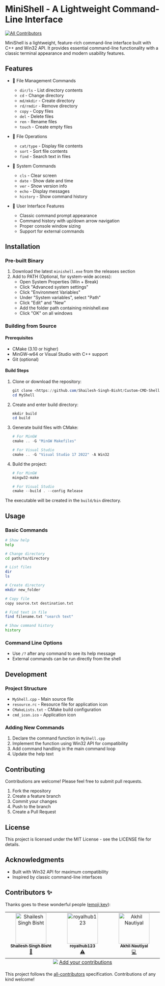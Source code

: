 # MiniShell - A Lightweight Command-Line Interface
<!-- ALL-CONTRIBUTORS-BADGE:START - Do not remove or modify this section -->
[![All Contributors](https://img.shields.io/badge/all_contributors-3-orange.svg?style=flat-square)](#contributors-)
<!-- ALL-CONTRIBUTORS-BADGE:END -->

MiniShell is a lightweight, feature-rich command-line interface built with C++ and Win32 API. It provides essential command-line functionality with a classic terminal appearance and modern usability features.

## Features

- 📁 File Management Commands

  - `dir/ls` - List directory contents
  - `cd` - Change directory
  - `md/mkdir` - Create directory
  - `rd/rmdir` - Remove directory
  - `copy` - Copy files
  - `del` - Delete files
  - `ren` - Rename files
  - `touch` - Create empty files

- 📝 File Operations

  - `cat/type` - Display file contents
  - `sort` - Sort file contents
  - `find` - Search text in files

- 🔧 System Commands

  - `cls` - Clear screen
  - `date` - Show date and time
  - `ver` - Show version info
  - `echo` - Display messages
  - `history` - Show command history

- 🎨 User Interface Features
  - Classic command prompt appearance
  - Command history with up/down arrow navigation
  - Proper console window sizing
  - Support for external commands

## Installation

### Pre-built Binary

1. Download the latest `minishell.exe` from the releases section
2. Add to PATH (Optional, for system-wide access):
   - Open System Properties (Win + Break)
   - Click "Advanced system settings"
   - Click "Environment Variables"
   - Under "System variables", select "Path"
   - Click "Edit" and "New"
   - Add the folder path containing minishell.exe
   - Click "OK" on all windows

### Building from Source

#### Prerequisites

- CMake (3.10 or higher)
- MinGW-w64 or Visual Studio with C++ support
- Git (optional)

#### Build Steps

1. Clone or download the repository:

   ```powershell
   git clone <https://github.com/Shailesh-Singh-Bisht/Custom-CMD-Shell>
   cd MyShell
   ```

2. Create and enter build directory:

   ```powershell
   mkdir build
   cd build
   ```

3. Generate build files with CMake:

   ```powershell
   # For MinGW
   cmake .. -G "MinGW Makefiles"

   # For Visual Studio
   cmake .. -G "Visual Studio 17 2022" -A Win32
   ```

4. Build the project:

   ```powershell
   # For MinGW
   mingw32-make

   # For Visual Studio
   cmake --build . --config Release
   ```

The executable will be created in the `build/bin` directory.

## Usage

### Basic Commands

```bash
# Show help
help

# Change directory
cd path/to/directory

# List files
dir
ls

# Create directory
mkdir new_folder

# Copy file
copy source.txt destination.txt

# Find text in file
find filename.txt "search text"

# Show command history
history
```

### Command Line Options

- Use `/?` after any command to see its help message
- External commands can be run directly from the shell

## Development

### Project Structure

- `MyShell.cpp` - Main source file
- `resource.rc` - Resource file for application icon
- `CMakeLists.txt` - CMake build configuration
- `cmd_icon.ico` - Application icon

### Adding New Commands

1. Declare the command function in `MyShell.cpp`
2. Implement the function using Win32 API for compatibility
3. Add command handling in the main command loop
4. Update the help text

## Contributing

Contributions are welcome! Please feel free to submit pull requests.

1. Fork the repository
2. Create a feature branch
3. Commit your changes
4. Push to the branch
5. Create a Pull Request

## License

This project is licensed under the MIT License - see the LICENSE file for details.

## Acknowledgments

- Built with Win32 API for maximum compatibility
- Inspired by classic command-line interfaces

## Contributors ✨

Thanks goes to these wonderful people ([emoji key](https://allcontributors.org/docs/en/emoji-key)):

<!-- ALL-CONTRIBUTORS-LIST:START - Do not remove or modify this section -->
<!-- prettier-ignore-start -->
<!-- markdownlint-disable -->
<table>
  <tbody>
    <tr>
      <td align="center" valign="top" width="14.28%"><a href="https://shailesh-singh-bisht-portfolio.vercel.app/"><img src="https://avatars.githubusercontent.com/u/107263955?v=4?s=100" width="100px;" alt="Shailesh Singh Bisht"/><br /><sub><b>Shailesh Singh Bisht</b></sub></a><br /><a href="#maintenance-Shailesh-Singh-Bisht" title="Maintenance">🚧</a></td>
      <td align="center" valign="top" width="14.28%"><a href="https://github.com/royalhub123"><img src="https://avatars.githubusercontent.com/u/168981505?v=4?s=100" width="100px;" alt="royalhub123"/><br /><sub><b>royalhub123</b></sub></a><br /><a href="https://github.com/Shailesh-Singh-Bisht/Custom-CMD-Shell/commits?author=royalhub123" title="Tests">⚠️</a></td>
      <td align="center" valign="top" width="14.28%"><a href="https://github.com/Akhilnautiyal5"><img src="https://avatars.githubusercontent.com/u/113812781?v=4?s=100" width="100px;" alt="Akhil Nautiyal"/><br /><sub><b>Akhil Nautiyal</b></sub></a><br /><a href="https://github.com/Shailesh-Singh-Bisht/Custom-CMD-Shell/commits?author=Akhilnautiyal5" title="Code">💻</a></td>
    </tr>
  </tbody>
  <tfoot>
    <tr>
      <td align="center" size="13px" colspan="7">
        <img src="https://raw.githubusercontent.com/all-contributors/all-contributors-cli/1b8533af435da9854653492b1327a23a4dbd0a10/assets/logo-small.svg">
          <a href="https://all-contributors.js.org/docs/en/bot/usage">Add your contributions</a>
        </img>
      </td>
    </tr>
  </tfoot>
</table>

<!-- markdownlint-restore -->
<!-- prettier-ignore-end -->

<!-- ALL-CONTRIBUTORS-LIST:END -->

This project follows the [all-contributors](https://github.com/all-contributors/all-contributors) specification. Contributions of any kind welcome!